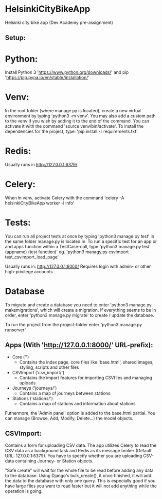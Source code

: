 # HelsinkiCityBikeApp
Helsinki city bike app (Dev Academy pre-assignment)

## Setup:

# Python:
Install Python 3 'https://www.python.org/downloads/' and pip 'https://pip.pypa.io/en/stable/installation/'

# Venv:
In the root folder (where manage.py is located), create a new virtual environment by typing 'python3 -m venv'. You may also add a custom path to the venv if you wish by adding it to the end of the command. 
You can activate it with the command 'source venv/bin/activate'. To install the dependencies for the project, type: 'pip install -r requirements.txt'.

# Redis:
Usually runs in http://127.0.0.1:6379/

# Celery:
When in venv, activate Celery with the command 'celery -A helsinkiCityBikeApp worker -l info'

# Tests:
You can run all project tests at once by typing 'python3 manage.py test' in the same folder manage.py is located in. To run a specific test for an app or and apps function within a TestCase-call, type 'python3 manage.py test (appname) (test function)' eg.
'python3 managy.py csvimport test_csvimport_load_page'

Usually runs in: http://127.0.0.1:8000/
Requires login with admin- or other high-privilege accounts

# Database
To migrate and create a database you need to enter 'python3 manage.py makemigrations', which will create a migration.
If everything seems to be in order, enter 'python3 manage.py migrate' to create / update the database.

To run the project from the project-folder enter 'python3 manage.py runserver'

## Apps (With 'http://127.0.0.1:8000/' URL-prefix):
 - Core ('')
    - Contains the index page, core files like 'base.html', shared images, styling, scripts and other files
 - CSVImport ('csv_import/')
    - Contains the import features for importing CSVfiles and managing uploads 
 - Journeys ('journeys/')
    - Contains a map of journeys between stations
 - Stations ('stations/')
    - Contains a map of stations and information about stations

Futhermore, the 'Admin panel' option is added to the base.html partial. 
You can manage (Browse, Add, Modify, Delete...) the model objects.

## CSVImport:
Contains a form for uploading CSV data.
The app utilizes Celery to read the CSV data as a background task and Redis as its message broker (Default URL: 127.0.0.1:6379). 
You have to specify whether you are uploading CSV-data containing Journey- or Station objects. 

"Safe create" will wait for the whole file to be read before adding any data to the database. Using Django's bulk_create(), it once finished, it will add the data to the database with only one query. This is especially good if you have large files you want
to read faster but it will not add anything while the operation is going.

